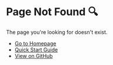 # Page Not Found 🔍

The page you're looking for doesn't exist.

* [Go to Homepage](/)
* [Quick Start Guide](QUICK_START.md)
* [View on GitHub](https://github.com/jabawack81/posthog_pi)
